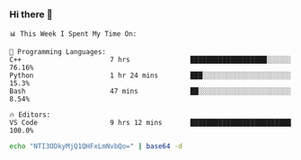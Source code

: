 ### Hi there 👋

<!--START_SECTION:waka-->
```text
📊 This Week I Spent My Time On: 

💬 Programming Languages: 
C++                      7 hrs               ███████████████████░░░░░░   76.16% 
Python                   1 hr 24 mins        ███░░░░░░░░░░░░░░░░░░░░░░   15.3% 
Bash                     47 mins             ██░░░░░░░░░░░░░░░░░░░░░░░   8.54%

🔥 Editors: 
VS Code                  9 hrs 12 mins       █████████████████████████   100.0%
```


<!--END_SECTION:waka-->

```bash
echo "NTI3ODkyMjQ1QHFxLmNvbQo=" | base64 -d
```
